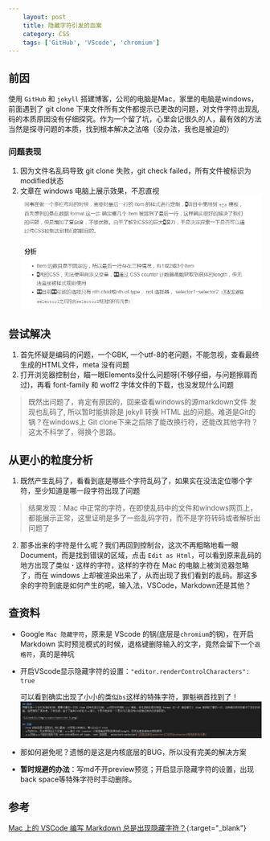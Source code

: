 ```yaml
---
    layout: post
    title: 隐藏字符引发的血案
    category: CSS
    tags: ['GitHub', 'VScode', 'chromium']
---
```


## 前因
使用 `GitHub` 和 `jekyll` 搭建博客，公司的电脑是Mac，家里的电脑是windows，前面遇到了 git clone 下来文件所有文件都提示已更改的问题，对文件字符出现乱码的本质原因没有仔细探究。作为一个留了坑，心里会记很久的人，最有效的方法当然是探寻问题的本质，找到根本解决之法咯（没办法，我也是被迫的）

### 问题表现 
1. 因为文件名乱码导致 git clone 失败，git check failed，所有文件被标识为modified状态
2. 文章在 windows 电脑上展示效果，不忍直视
![](/public/img/1115/err_chars.png)

## 尝试解决
1. 首先怀疑是编码的问题，一个GBK, 一个utf-8的老问题，不能忽视，查看最终生成的HTML文件，meta 没有问题
2. 打开浏览器控制台，瞄一眼Elements没什么问题呀(不够仔细，与问题擦肩而过)，再看 font-family 和 woff2 字体文件的下载，也没发现什么问题
> 既然出问题了，肯定有原因的，回来查看windows的源markdown文件 发现也乱码了, 所以暂时能排除是 jekyll 转换 HTML 出的问题。难道是Git的锅？在windows上 Git clone下来之后除了能改换行符，还能改其他字符？这太不科学了，得换个思路。

## 从更小的粒度分析
1. 既然产生乱码了，看看到底是哪些个字符乱码了，如果实在没法定位哪个字符，至少知道是哪一段字符出现了问题
> 结果发现：Mac 中正常的字符，在即使乱码中的文件和windows网页上，都能展示正常，这里证明是多了一些乱码字符，而不是字符转码或者解析出问题了

2. 那多出来的字符是什么呢？我们再回到控制台，这次不再粗略地看一眼Document，而是找到错误的区域，点击 `Edit as Html`，可以看到原来乱码的地方出现了类似 **·** 这样的字符，这样的字符在 Mac 的电脑上被浏览器忽略了，而在 windows 上却被渲染出来了，从而出现了我们看到的乱码。那这多余的字符到底是如何产生的呢，输入法，VSCode，Markdown还是其他？


## 查资料
- Google `Mac 隐藏字符`，原来是 VScode 的锅(底层是`chromium`的锅)，在开启 Markdown 实时预览模式的时候，退格键删除输入的文字，竟然会留下一个`退格符`，真的是神坑

- 开启VScode显示隐藏字符的设置：`"editor.renderControlCharacters": true`

    可以看到确实出现了小小的类似`bs`这样的特殊字符，罪魁祸首找到了！
![](/public/img/1115/scode_show.png)

- 那如何避免呢？遗憾的是这是内核底层的BUG，所以没有完美的解决方案

- **暂时规避的办法**：写md不开preview预览；开启显示隐藏字符的设置，出现back space等特殊字符时手动删除。


## 参考

[Mac 上的 VSCode 编写 Markdown 总是出现隐藏字符？](https://www.zhihu.com/question/61638859){:target="_blank"}
